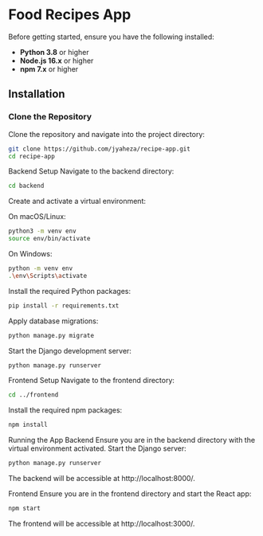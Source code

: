 # Food Recipes App


Before getting started, ensure you have the following installed:

- **Python 3.8** or higher
- **Node.js 16.x** or higher
- **npm 7.x** or higher

## Installation

### Clone the Repository

Clone the repository and navigate into the project directory:

```bash
git clone https://github.com/jyaheza/recipe-app.git
cd recipe-app
```
Backend Setup
Navigate to the backend directory:

```bash
cd backend
```
Create and activate a virtual environment:

On macOS/Linux:

```bash
python3 -m venv env
source env/bin/activate
```
On Windows:

```bash
python -m venv env
.\env\Scripts\activate
```
Install the required Python packages:

```bash
pip install -r requirements.txt
```
Apply database migrations:

```bash
python manage.py migrate
```
Start the Django development server:

```bash
python manage.py runserver
```
Frontend Setup
Navigate to the frontend directory:

```bash
cd ../frontend
```
Install the required npm packages:
```bash
npm install
```
Running the App
Backend
Ensure you are in the backend directory with the virtual environment activated. Start the Django server:

```bash
python manage.py runserver
```
The backend will be accessible at http://localhost:8000/.

Frontend
Ensure you are in the frontend directory and start the React app:

```bash
npm start
```
The frontend will be accessible at http://localhost:3000/.
